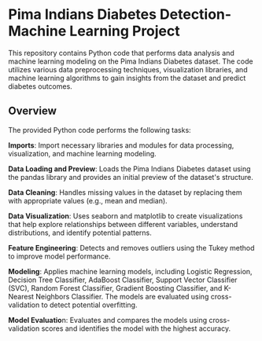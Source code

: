 # Pima Indians Diabetes Detection- Machine Learning Project
This repository contains Python code that performs data analysis and machine learning modeling on the Pima Indians Diabetes dataset. The code utilizes various data preprocessing techniques, visualization libraries, and machine learning algorithms to gain insights from the dataset and predict diabetes outcomes.

## Overview
The provided Python code performs the following tasks:

**Imports**: Import necessary libraries and modules for data processing, visualization, and machine learning modeling.

**Data Loading and Preview**: Loads the Pima Indians Diabetes dataset using the pandas library and provides an initial preview of the dataset's structure.

**Data Cleaning**: Handles missing values in the dataset by replacing them with appropriate values (e.g., mean and median).

**Data Visualization**: Uses seaborn and matplotlib to create visualizations that help explore relationships between different variables, understand distributions, and identify potential patterns.

**Feature Engineering**: Detects and removes outliers using the Tukey method to improve model performance.

**Modeling**: Applies machine learning models, including Logistic Regression, Decision Tree Classifier, AdaBoost Classifier, Support Vector Classifier (SVC), Random Forest Classifier, Gradient Boosting Classifier, and K-Nearest Neighbors Classifier. The models are evaluated using cross-validation to detect potential overfitting.

**Model Evaluatio**n: Evaluates and compares the models using cross-validation scores and identifies the model with the highest accuracy.
